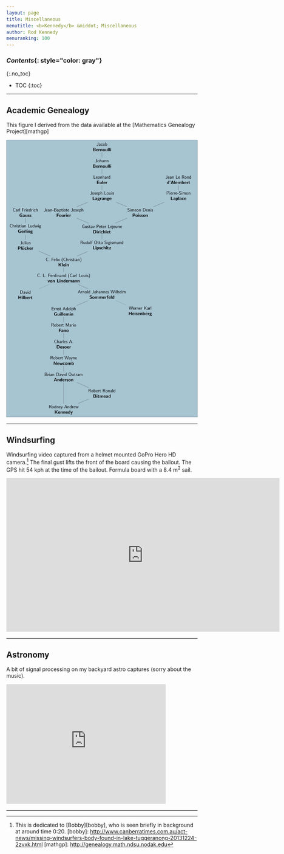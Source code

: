 ```yaml
---
layout: page
title: Miscellaneous
menutitle: <b>Kennedy</b> &middot; Miscellaneous
author: Rod Kennedy
menuranking: 100
---
```


### *Contents*{: style="color: gray"}
{:.no_toc}

* TOC
{:toc}

---  

## Academic Genealogy

This figure I derived from the data available at the [Mathematics Genealogy Project][mathgp]

<img class="displayed" src="images/rak-genealogy.png" alt="genealogy">

---

## Windsurfing

Windsurfing video captured from a helmet mounted GoPro Hero HD camera.[^1] The final gust lifts the front of the board causing the bailout. The GPS hit 54 kph at the time of the bailout. Formula board with a 8.4 m<sup>2</sup> sail.

<iframe width="720" height="405"
	src="https://www.youtube.com/embed/Zz5dUB4Ahbo?vq=hd720"
	frameborder="0" allowfullscreen>
</iframe>

---

## Astronomy

A bit of signal processing on my backyard astro captures (sorry about the music).

<iframe width="420" height="315"
	src="https://www.youtube.com/embed/oJhM9Wg8y-k"
	frameborder="0" allowfullscreen>
</iframe>

---

[^1]: This is dedicated to [Bobby][bobby], who is seen briefly in background at around time 0:20.
[bobby]: http://www.canberratimes.com.au/act-news/missing-windsurfers-body-found-in-lake-tuggeranong-20131224-2zvxk.html
[mathgp]: http://genealogy.math.ndsu.nodak.edu

